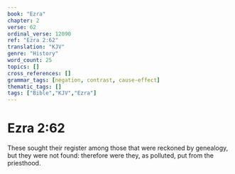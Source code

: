 ```yaml
---
book: "Ezra"
chapter: 2
verse: 62
ordinal_verse: 12090
ref: "Ezra 2:62"
translation: "KJV"
genre: "History"
word_count: 25
topics: []
cross_references: []
grammar_tags: [negation, contrast, cause-effect]
thematic_tags: []
tags: ["Bible","KJV","Ezra"]
---
```


# Ezra 2:62

These sought their register among those that were reckoned by genealogy, but they were not found: therefore were they, as polluted, put from the priesthood.
